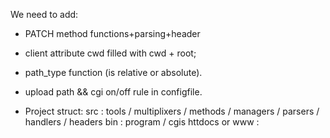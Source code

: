 We need to add:

* PATCH method functions+parsing+header

* client attribute cwd filled with cwd + root;

* path_type function (is relative or absolute).

* upload path && cgi on/off rule in configfile.

* Project struct:
src : tools / multiplixers / methods / managers / parsers / handlers / headers
bin : program / cgis
httdocs or www :
